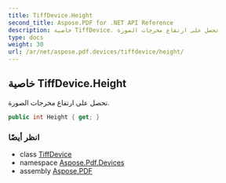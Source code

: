 ```yaml
---
title: TiffDevice.Height
second_title: Aspose.PDF for .NET API Reference
description: خاصية TiffDevice. تحصل على ارتفاع مخرجات الصورة
type: docs
weight: 30
url: /ar/net/aspose.pdf.devices/tiffdevice/height/
---
```

## خاصية TiffDevice.Height

تحصل على ارتفاع مخرجات الصورة.

```csharp
public int Height { get; }
```

### انظر أيضًا

* class [TiffDevice](../)
* namespace [Aspose.Pdf.Devices](../../../aspose.pdf.devices/)
* assembly [Aspose.PDF](../../../)